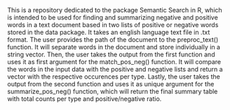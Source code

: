 This is a repository dedicated to the package Semantic Search in R, which is intended to be used for finding and summarizing negative
    and positive words in a text document based in two lists of positive or negative words
    stored in the data package. It takes an english language text file in .txt format. 
    The user provides the path of the document to the preproc_text() function. It will
    separate words in the document and store individually in a string vector. Then, the
    user takes the output from the first function and uses it as first argument for the
    match_pos_neg() function. It will compare the words in the input data with the positive
    and negative lists and return a vector with the respective occurences per type.
    Lastly, the user takes the output from the second function and uses it as unique
    argument for the summarize_pos_neg() function, which will return the final summary
    table with total counts per type and positive/negative ratio.
